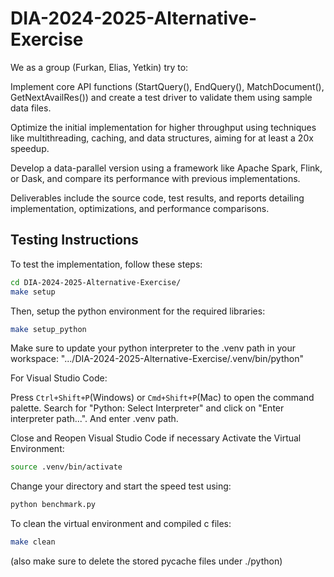 # DIA-2024-2025-Alternative-Exercise

We as a group (Furkan, Elias, Yetkin) try to:

Implement core API functions (StartQuery(), EndQuery(), MatchDocument(), GetNextAvailRes()) and create a test driver to validate them using sample data files.

Optimize the initial implementation for higher throughput using techniques like multithreading, caching, and data structures, aiming for at least a 20x speedup.

Develop a data-parallel version using a framework like Apache Spark, Flink, or Dask, and compare its performance with previous implementations.

Deliverables include the source code, test results, and reports detailing implementation, optimizations, and performance comparisons.

## Testing Instructions

To test the implementation, follow these steps:

```bash
cd DIA-2024-2025-Alternative-Exercise/
make setup
```
Then, setup the python environment for the required libraries:

```bash
make setup_python
```
Make sure to update your python interpreter to the .venv path in your workspace:
".../DIA-2024-2025-Alternative-Exercise/.venv/bin/python"

For Visual Studio Code:

Press `Ctrl+Shift+P`(Windows) or `Cmd+Shift+P`(Mac) to open the command palette.
Search for "Python: Select Interpreter" and click on "Enter interpreter path...". And enter .venv path.

Close and Reopen Visual Studio Code if necessary
Activate the Virtual Environment:

```bash
source .venv/bin/activate
```

Change your directory and start the speed test using:

```bash
python benchmark.py
```

To clean the virtual environment and compiled c files:

```bash
make clean
```

(also make sure to delete the stored pycache files under ./python)



